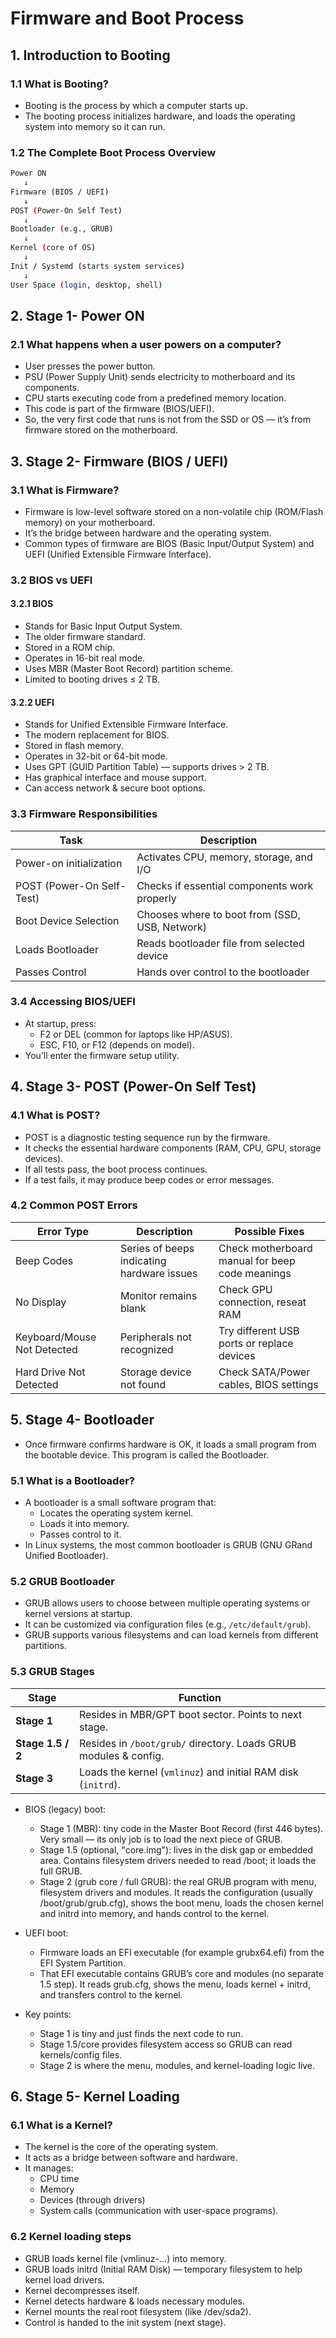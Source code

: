 # Firmware and Boot Process

## 1. Introduction to Booting

### 1.1 What is Booting?

- Booting is the process by which a computer starts up.
- The booting process initializes hardware, and loads the operating system into memory so it can run.

### 1.2 The Complete Boot Process Overview

```bash
Power ON
   ↓
Firmware (BIOS / UEFI)
   ↓
POST (Power-On Self Test)
   ↓
Bootloader (e.g., GRUB)
   ↓
Kernel (core of OS)
   ↓
Init / Systemd (starts system services)
   ↓
User Space (login, desktop, shell)
```

## 2. Stage 1- Power ON

### 2.1 What happens when a user powers on a computer?

- User presses the power button.
- PSU (Power Supply Unit) sends electricity to motherboard and its components.
- CPU starts executing code from a predefined memory location.
- This code is part of the firmware (BIOS/UEFI).
- So, the very first code that runs is not from the SSD or OS — it’s from firmware stored on the motherboard.

## 3. Stage 2- Firmware (BIOS / UEFI)

### 3.1 What is Firmware?

- Firmware is low-level software stored on a non-volatile chip (ROM/Flash memory) on your motherboard.
- It’s the bridge between hardware and the operating system.
- Common types of firmware are BIOS (Basic Input/Output System) and UEFI (Unified Extensible Firmware Interface).

### 3.2 BIOS vs UEFI

#### 3.2.1 BIOS

- Stands for Basic Input Output System.
- The older firmware standard.
- Stored in a ROM chip.
- Operates in 16-bit real mode.
- Uses MBR (Master Boot Record) partition scheme.
- Limited to booting drives ≤ 2 TB.

#### 3.2.2 UEFI

- Stands for Unified Extensible Firmware Interface.
- The modern replacement for BIOS.
- Stored in flash memory.
- Operates in 32-bit or 64-bit mode.
- Uses GPT (GUID Partition Table) — supports drives > 2 TB.
- Has graphical interface and mouse support.
- Can access network & secure boot options.

### 3.3 Firmware Responsibilities

| Task | Description |
| - | - |
| Power-on initialization | Activates CPU, memory, storage, and I/O |
| POST (Power-On Self-Test) | Checks if essential components work properly |
| Boot Device Selection | Chooses where to boot from (SSD, USB, Network) |
| Loads Bootloader | Reads bootloader file from selected device |
| Passes Control | Hands over control to the bootloader |

### 3.4 Accessing BIOS/UEFI

- At startup, press:
  - F2 or DEL (common for laptops like HP/ASUS).
  - ESC, F10, or F12 (depends on model).
- You’ll enter the firmware setup utility.

## 4. Stage 3- POST (Power-On Self Test)

### 4.1 What is POST?

- POST is a diagnostic testing sequence run by the firmware.
- It checks the essential hardware components (RAM, CPU, GPU, storage devices).
- If all tests pass, the boot process continues.
- If a test fails, it may produce beep codes or error messages.

### 4.2 Common POST Errors

| Error Type | Description | Possible Fixes |
| - | - | - |
| Beep Codes | Series of beeps indicating hardware issues | Check motherboard manual for beep code meanings |
| No Display | Monitor remains blank | Check GPU connection, reseat RAM |
| Keyboard/Mouse Not Detected | Peripherals not recognized | Try different USB ports or replace devices |
| Hard Drive Not Detected | Storage device not found | Check SATA/Power cables, BIOS settings |

## 5. Stage 4- Bootloader

- Once firmware confirms hardware is OK, it loads a small program from the bootable device.
This program is called the Bootloader.

### 5.1 What is a Bootloader?

- A bootloader is a small software program that:
  - Locates the operating system kernel.
  - Loads it into memory.
  - Passes control to it.
- In Linux systems, the most common bootloader is GRUB (GNU GRand Unified Bootloader).

### 5.2 GRUB Bootloader

- GRUB allows users to choose between multiple operating systems or kernel versions at startup.
- It can be customized via configuration files (e.g., `/etc/default/grub`).
- GRUB supports various filesystems and can load kernels from different partitions.

### 5.3 GRUB Stages

| Stage | Function |
| - | - |
| **Stage 1** | Resides in MBR/GPT boot sector. Points to next stage. |
| **Stage 1.5 / 2** | Resides in `/boot/grub/` directory. Loads GRUB modules & config. |
| **Stage 3** | Loads the kernel (`vmlinuz`) and initial RAM disk (`initrd`). |

- BIOS (legacy) boot:
  - Stage 1 (MBR): tiny code in the Master Boot Record (first 446 bytes). Very small — its only job is to load the next piece of GRUB.
  - Stage 1.5 (optional, "core.img"): lives in the disk gap or embedded area. Contains filesystem drivers needed to read /boot; it loads the full GRUB.
  - Stage 2 (grub core / full GRUB): the real GRUB program with menu, filesystem drivers and modules. It reads the configuration (usually /boot/grub/grub.cfg), shows the boot menu, loads the chosen kernel and initrd into memory, and hands control to the kernel.

- UEFI boot:
  - Firmware loads an EFI executable (for example grubx64.efi) from the EFI System Partition.
  - That EFI executable contains GRUB’s core and modules (no separate 1.5 step). It reads grub.cfg, shows the menu, loads kernel + initrd, and transfers control to the kernel.

- Key points:
  - Stage 1 is tiny and just finds the next code to run.
  - Stage 1.5/core provides filesystem access so GRUB can read kernels/config files.
  - Stage 2 is where the menu, modules, and kernel-loading logic live.

## 6. Stage 5- Kernel Loading

### 6.1 What is a Kernel?

- The kernel is the core of the operating system.
- It acts as a bridge between software and hardware.
- It manages:
  - CPU time
  - Memory
  - Devices (through drivers)
  - System calls (communication with user-space programs).

### 6.2 Kernel loading steps

- GRUB loads kernel file (vmlinuz-...) into memory.
- GRUB loads initrd (Initial RAM Disk) — temporary filesystem to help kernel load drivers.
- Kernel decompresses itself.
- Kernel detects hardware & loads necessary modules.
- Kernel mounts the real root filesystem (like /dev/sda2).
- Control is handed to the init system (next stage).
